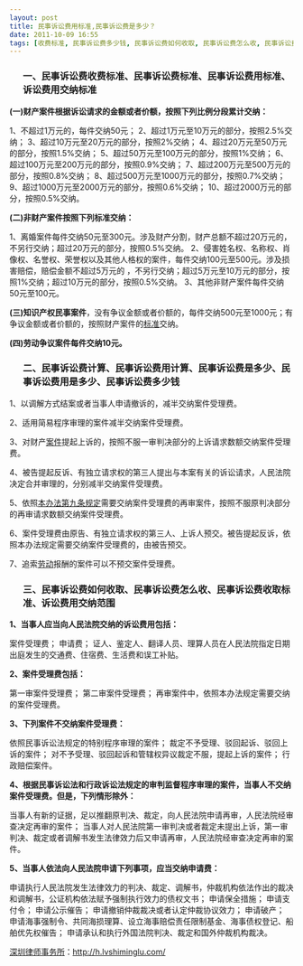```yaml
---
layout: post
title: 民事诉讼费用标准,民事诉讼费是多少？
date: 2011-10-09 16:55
tags: [收费标准, 民事诉讼费多少钱, 民事诉讼费如何收取, 民事诉讼费怎么收, 民事诉讼费收取标准, 民事诉讼费收费标准, 民事诉讼费标准, 民事诉讼费计算, 深圳法律咨询电话]
---
```

<ol>
<h3>一、民事诉讼费收费标准、民事诉讼费标准、民事诉讼费用标准、诉讼费用交纳标准</h3>
</ol>
<strong>(一)财产案件根据诉讼请求的金额或者价额，按照下列比例分段累计交纳：</strong>

1、不超过1万元的，每件交纳50元；
2、超过1万元至10万元的部分，按照2.5%交纳；
3、超过10万元至20万元的部分，按照2%交纳；
4、超过20万元至50万元的部分，按照1.5%交纳；
5、超过50万元至100万元的部分，按照1%交纳；
6、超过100万元至200万元的部分，按照0.9%交纳；
7、超过200万元至500万元的部分，按照0.8%交纳；
8、超过500万元至1000万元的部分，按照0.7%交纳；
9、超过1000万元至2000万元的部分，按照0.6%交纳；
10、超过2000万元的部分，按照0.5%交纳。

<strong>(二)非财产案件按照下列标准交纳：</strong>

1、离婚案件每件交纳50元至300元。涉及财产分割，财产总额不超过20万元的，不另行交纳；超过20万元的部分，按照0.5%交纳。
2、侵害姓名权、名称权、肖像权、名誉权、荣誉权以及其他人格权的案件，每件交纳100元至500元。涉及损害赔偿，赔偿金额不超过5万元的
，不另行交纳；超过5万元至10万元的部分，按照1%交纳；超过10万元的部分，按照0.5%交纳。
3、其他非财产案件每件交纳50元至100元。

<strong>(三)知识产权民事案件</strong>，没有争议金额或者价额的，每件交纳500元至1000元；有争议金额或者价额的，按照财产案件的<a href="http://h.lvshiminglu.com/law/tag/%e6%94%b6%e8%b4%b9%e6%a0%87%e5%87%86" target="_blank">标准</a>交纳。

<strong>(四)劳动争议案件每件交纳10元。</strong>
<ol>
<h3>二、民事诉讼费计算、民事诉讼费用计算、民事诉讼费是多少、民事诉讼费用是多少、民事诉讼费多少钱</h3>
</ol>
1、以调解方式结案或者当事人申请撤诉的，减半交纳案件受理费。

2、适用简易程序审理的案件减半交纳案件受理费。

3、对财产<a href="http://h.lvshiminglu.com/law/tag/%E7%A6%BB%E5%A9%9A%E6%A1%88%E4%BB%B6" target="_blank">案件</a>提起上诉的，按照不服一审判决部分的上诉请求数额交纳案件受理费。

4、被告提起反诉、有独立请求权的第三人提出与本案有关的诉讼请求，人民法院决定合并审理的，分别减半交纳案件受理费。

5、依照<a href="http://www.gov.cn/zwgk/2006-12/29/content_483407.htm" target="_blank">本办法第九条规定</a>需要交纳案件受理费的再审案件，按照不服原判决部分的再审请求数额交纳案件受理费。

6、案件受理费由原告、有独立请求权的第三人、上诉人预交。被告提起反诉，依照本办法规定需要交纳案件受理费的，由被告预交。

7、追索<a href="http://h.lvshiminglu.com/law/category/labor" target="_blank">劳动</a>报酬的案件可以不预交案件受理费。
<ol>
<h3>三、民事诉讼费如何收取、民事诉讼费怎么收、民事诉讼费收取标准、诉讼费用交纳范围</h3>
</ol>
<strong>1、当事人应当向人民法院交纳的诉讼费用包括：</strong>

案件受理费；
申请费；
证人、鉴定人、翻译人员、理算人员在人民法院指定日期出庭发生的交通费、住宿费、生活费和误工补贴。

<strong>2、案件受理费包括：</strong>

第一审案件受理费；
第二审案件受理费；
再审案件中，依照本办法规定需要交纳的案件受理费。

<strong>3、下列案件不交纳案件受理费：</strong>

依照民事诉讼法规定的特别程序审理的案件；
裁定不予受理、驳回起诉、驳回上诉的案件；
对不予受理、驳回起诉和管辖权异议裁定不服，提起上诉的案件；
行政赔偿案件。

<strong>4、根据民事诉讼法和行政诉讼法规定的审判监督程序审理的案件，当事人不交纳案件受理费。但是，下列情形除外：</strong>

当事人有新的证据，足以推翻原判决、裁定，向人民法院申请再审，人民法院经审查决定再审的案件；
当事人对人民法院第一审判决或者裁定未提出上诉，第一审判决、裁定或者调解书发生法律效力后又申请再审，人民法院经审查决定再审的案
件。

<strong>5、当事人依法向人民法院申请下列事项，应当交纳申请费：</strong>

申请执行人民法院发生法律效力的判决、裁定、调解书，仲裁机构依法作出的裁决和调解书，公证机构依法赋予强制执行效力的债权文书；
申请保全措施；
申请支付令；
申请公示催告；
申请撤销仲裁裁决或者认定仲裁协议效力；
申请破产；
申请海事强制令、共同海损理算、设立海事赔偿责任限制基金、海事债权登记、船舶优先权催告；
申请承认和执行外国法院判决、裁定和国外仲裁机构裁决。

<a href="http://h.lvshiminglu.com/">深圳律师事务所</a>：<a href="http://h.lvshiminglu.com/">http://h.lvshiminglu.com/</a>


